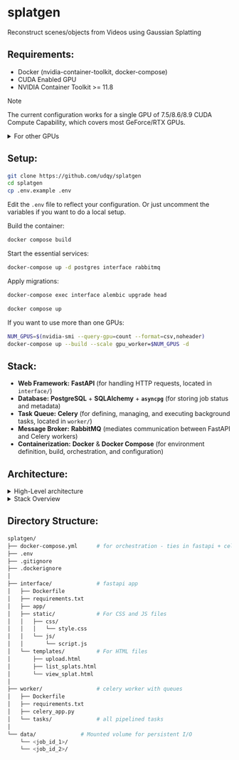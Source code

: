 # splatgen
Reconstruct scenes/objects from Videos using Gaussian Splatting

## **Requirements**:
- Docker (nvidia-container-toolkit, docker-compose)
- CUDA Enabled GPU
- NVIDIA Container Toolkit >= 11.8


> [!NOTE]
> The current configuration works for a single GPU of 7.5/8.6/8.9 CUDA Compute Capability, which covers most GeForce/RTX GPUs.

<details>

<summary>For other GPUs</summary>

<br>

Get your Compute Capability with this command:
```bash
nvidia-smi --query-gpu=compute_cap --format=csv,noheader
```
Or find it on the NVIDIA Website [here](https://developer.nvidia.com/cuda-gpus).


Then set the `TORCH_CUDA_ARCH_LIST` variable in `worker/Dockerfile` to the Compute Capability of your GPU (e.g. 8.7, 8.9, 12.0).

</details>

## **Setup**:

```bash
git clone https://github.com/udqy/splatgen
cd splatgen
cp .env.example .env
```
Edit the `.env` file to reflect your configuration.
Or just uncomment the variables if you want to do a local setup. 

Build the container:
```bash
docker compose build
```

Start the essential services:
```bash
docker-compose up -d postgres interface rabbitmq
```

Apply migrations:
```bash
docker-compose exec interface alembic upgrade head
```


```bash
docker compose up
```

If you want to use more than one GPUs:
```bash
NUM_GPUS=$(nvidia-smi --query-gpu=count --format=csv,noheader)
docker-compose up --build --scale gpu_worker=$NUM_GPUS -d
```

## **Stack**:
*   **Web Framework:** **FastAPI** (for handling HTTP requests, located in `interface/`)
*   **Database:** **PostgreSQL** + **SQLAlchemy** + **`asyncpg`** (for storing job status and metadata)
*   **Task Queue:** **Celery** (for defining, managing, and executing background tasks, located in `worker/`)
*   **Message Broker:** **RabbitMQ** (mediates communication between FastAPI and Celery workers)
*   **Containerization:** **Docker** & **Docker Compose** (for environment definition, build, orchestration, and configuration)


## **Architecture**:

<details>
<summary>High-Level architecture</summary>

![diagram](docs/diagrams/high-level.excalidraw.png)

</details>

<details>
<summary>Stack Overview</summary>

![diagram](docs/diagrams/arch.excalidraw.png)

</details>

## **Directory Structure**:

```bash
splatgen/
├── docker-compose.yml      # for orchestration - ties in fastapi + celery + rabbitmq
├── .env
├── .gitignore
├── .dockerignore
│
├── interface/              # fastapi app
│   ├── Dockerfile
│   ├── requirements.txt
│   ├── app/
│   ├── static/             # For CSS and JS files
│   │   ├── css/
│   │   │   └── style.css
│   │   └── js/
│   │       └── script.js
│   └── templates/          # For HTML files
│       ├── upload.html
│       ├── list_splats.html
│       └── view_splat.html
│
├── worker/                 # celery worker with queues
│   ├── Dockerfile
│   ├── requirements.txt
│   ├── celery_app.py
│   └── tasks/              # all pipelined tasks
│
└── data/              # Mounted volume for persistent I/O
    └── <job_id_1>/
    └── <job_id_2>/
```

